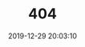 ---
title: 404
date: 2019-12-29 20:03:10
type: "404"
layout: "404"
description: "奥～，我崩溃了！找不到你想要的页面 :("
---